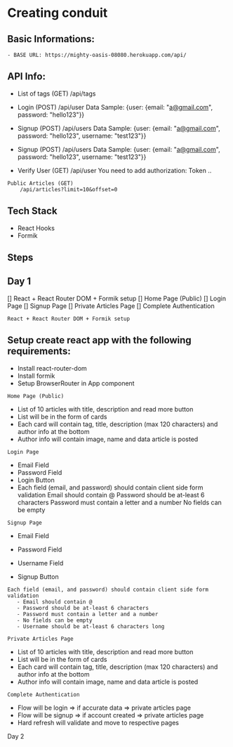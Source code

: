 # Creating conduit

## Basic Informations:

    - BASE URL: https://mighty-oasis-08080.herokuapp.com/api/

## API Info:

   - List of tags (GET)
        /api/tags

   - Login (POST)
        /api/user
        Data Sample: {user: {email: "a@gmail.com", password: "hello123"}}

   - Signup (POST)
        /api/users
        Data Sample: {user: {email: "a@gmail.com", password: "hello123", username: "test123"}}

   - Signup (POST)
        /api/users
        Data Sample: {user: {email: "a@gmail.com", password: "hello123", username: "test123"}}

   - Verify User (GET)
        /api/user
        You need to add authorization: Token ..

    Public Articles (GET)
        /api/articles?limit=10&offset=0

## Tech Stack

   - React Hooks
   - Formik

## Steps

## Day 1

 [] React + React Router DOM + Formik setup
 [] Home Page (Public)
 [] Login Page
 [] Signup Page
 [] Private Articles Page
 [] Complete Authentication

    React + React Router DOM + Formik setup

## Setup create react app with the following requirements:

   - Install react-router-dom
   - Install formik
   - Setup BrowserRouter in App component

    Home Page (Public)

   - List of 10 articles with title, description and read more button
   - List will be in the form of cards
   - Each card will contain tag, title, description (max 120 characters) and author info at the bottom
   - Author info will contain image, name and data article is posted

    Login Page

   - Email Field
   - Password Field
   - Login Button
   - Each field (email, and password) should contain client side form validation
        Email should contain @
        Password should be at-least 6 characters
        Password must contain a letter and a number
        No fields can be empty

    Signup Page

   - Email Field

   - Password Field

   - Username Field

   - Signup Button

    Each field (email, and password) should contain client side form validation
       - Email should contain @
       - Password should be at-least 6 characters
       - Password must contain a letter and a number
       - No fields can be empty
       - Username should be at-least 6 characters long

    Private Articles Page

   - List of 10 articles with title, description and read more button
   - List will be in the form of cards
   - Each card will contain tag, title, description (max 120 characters) and author info at the bottom
   - Author info will contain image, name and data article is posted

    Complete Authentication

   - Flow will be login => if accurate data => private articles page
   - Flow will be signup => if account created => private articles page
   - Hard refresh will validate and move to respective pages

Day 2
